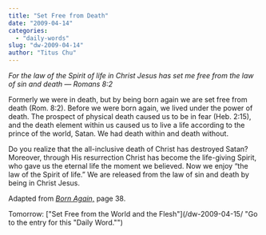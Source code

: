 ```yaml
---
title: "Set Free from Death"
date: "2009-04-14"
categories: 
  - "daily-words"
slug: "dw-2009-04-14"
author: "Titus Chu"
---
```


_For the law of the Spirit of life in Christ Jesus has set me free from the law of sin and death — Romans 8:2_

Formerly we were in death, but by being born again we are set free from death (Rom. 8:2). Before we were born again, we lived under the power of death. The prospect of physical death caused us to be in fear (Heb. 2:15), and the death element within us caused us to live a life according to the prince of the world, Satan. We had death within and death without.

Do you realize that the all-inclusive death of Christ has destroyed Satan? Moreover, through His resurrection Christ has become the life-giving Spirit, who gave us the eternal life the moment we believed. Now we enjoy “the law of the Spirit of life.” We are released from the law of sin and death by being in Christ Jesus.

Adapted from _[Born Again,](/book-born-again/ "Go to the entry for this book")_ page 38.

Tomorrow: ["Set Free from the World and the Flesh"](/dw-2009-04-15/ "Go to the entry for this "Daily Word."")
